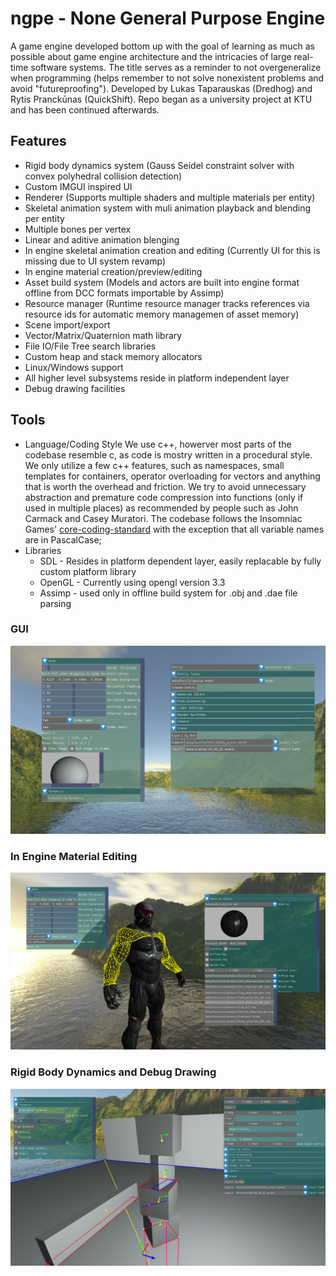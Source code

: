 ngpe - None General Purpose Engine
======
A game engine developed bottom up with the goal of learning as much as possible about game engine architecture and the intricacies of large real-time software systems. The title serves as a reminder to not overgeneralize when programming (helps remember to not solve nonexistent problems and avoid "futureproofing"). Developed by Lukas Taparauskas (Dredhog) and Rytis Pranckūnas (QuickShift). Repo began as a university project at KTU and has been continued afterwards.

Features
--------
- Rigid body dynamics system (Gauss Seidel constraint solver with convex polyhedral collision detection)
- Custom IMGUI inspired UI
- Renderer (Supports multiple shaders and multiple materials per entity)
- Skeletal animation system with muli animation playback and blending per entity
- Multiple bones per vertex
- Linear and aditive animation blenging 
- In engine skeletal animation creation and editing (Currently UI for this is missing due to UI system revamp)
- In engine material creation/preview/editing
- Asset build system (Models and actors are built into engine format offline from DCC formats importable by Assimp)
- Resource manager (Runtime resource manager tracks references via resource ids for automatic memory managemen of asset memory)
- Scene import/export
- Vector/Matrix/Quaternion math library
- File IO/File Tree search libraries
- Custom heap and stack memory allocators
- Linux/Windows support
- All higher level subsystems reside in platform independent layer
- Debug drawing facilities

Tools
-----
* Language/Coding Style
	We use c++, howerver most parts of the codebase resemble c, as code is mostry written in a procedural style. We only utilize a few c++ features, such as namespaces, small templates for containers, operator overloading for vectors and anything that is worth the overhead and friction. We try to avoid unnecessary abstraction and premature code compression into functions (only if used in multiple places) as recommended by people such as John Carmack and Casey Muratori. The codebase follows the Insomniac Games' [core-coding-standard](https://gist.github.com/Kerollmops/fcad27cfef9e3552cb75a3d201494ba6 "github page for Insomniac Games' core coding standard.") with the exception that all variable names are in PascalCase;
* Libraries
  * SDL - Resides in platform dependent layer, easily replacable by fully custom platform library
  * OpenGL - Currently using opengl version 3.3
  * Assimp - used only in offline build system for .obj and .dae file parsing

### GUI ###

![Graphical User Interface](docs/ui.png "Graphical User Interface")

### In Engine Material Editing ###

![Material Editor](docs/materials.png "In Engine Material Editing With Preview")

### Rigid Body Dynamics and Debug Drawing ###

![Rigid Body Dynamics](docs/dynamics.png "Stacking Boxes")

